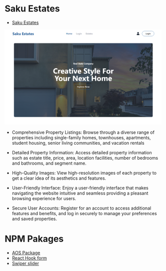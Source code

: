 # Saku Estates

- [ Saku Estates ](https://saku-estates.web.app/)

![website image](./src/assets/web.png)


* Comprehensive Property Listings: Browse through a diverse range of properties including single-family homes,
  townhouses, apartments, student housing, senior living communities, and vacation rentals

* Detailed Property Information: Access detailed property information such as estate title, price, area, location
  facilities, number of bedrooms and bathrooms, and segment name.

* High-Quality Images: View high-resolution images of each property to get a clear idea of its aesthetics and features.

* User-Friendly Interface: Enjoy a user-friendly interface that makes navigating the website intuitive and seamless
  providing a pleasant browsing experience for users.

* Secure User Accounts: Register for an account to access additional features and benefits, and log in securely to manage
  your preferences and saved properties.



# NPM Pakages 

- [ AOS Package ](https://www.npmjs.com/package/aos/)
- [ React Hook form ](https://react-hook-form.com/)
- [ Swiper slider ](https://swiperjs.com/)
